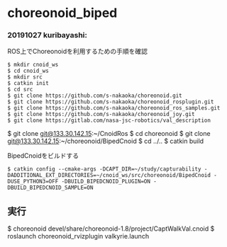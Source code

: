 # choreonoid_biped

### 20191027 kuribayashi:

ROS上でChoreonoidを利用するための手順を確認

	$ mkdir cnoid_ws
	$ cd cnoid_ws
	$ mkdir src
	$ catkin init
	$ cd src
	$ git clone https://github.com/s-nakaoka/choreonoid.git
	$ git clone https://github.com/s-nakaoka/choreonoid_rosplugin.git
	$ git clone https://github.com/s-nakaoka/choreonoid_ros_samples.git
	$ git clone https://github.com/s-nakaoka/choreonoid_joy.git
	$ git clone https://gitlab.com/nasa-jsc-robotics/val_description
  $ git clone git@133.30.142.15:~/CnoidRos
	$ cd choreonoid
	$ git clone git@133.30.142.15:~/choreonoid/BipedCnoid
	$ cd ../..
	$ catkin build

BipedCnoidをビルドする

	$ catkin config --cmake-args -DCAPT_DIR=~/study/capturability -DADDITIONAL_EXT_DIRECTORIES=~/cnoid_ws/src/choreonoid/BipedCnoid -DUSE_PYTHON3=OFF -DBUILD_BIPEDCNOID_PLUGIN=ON -DBUILD_BIPEDCNOID_SAMPLE=ON

## 実行

$ choreonoid devel/share/choreonoid-1.8/project/CaptWalkVal.cnoid
$ roslaunch choreonoid_rvizplugin valkyrie.launch
